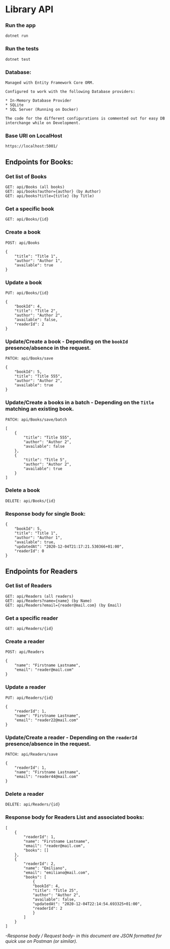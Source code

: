 # Library API 

### Run the app

    dotnet run

### Run the tests

    dotnet test

### Database:

    Managed with Entity Framework Core ORM.

    Configured to work with the following Database providers:

    * In-Memory Database Provider
    * SQLite 
    * SQL Server (Running on Docker)

    The code for the different configurations is commented out for easy DB interchange while on Development.



### Base URI on LocalHost

    https://localhost:5001/

## Endpoints for Books:

### Get list of Books

    GET: api/Books (all books)
    GET: api/books?author={author} (by Author)
    GET: api/books?title={title} (by Title)

### Get a specific book

    GET: api/Books/{id}

### Create a book

    POST: api/Books

    {
        "title": "Title 1",
        "author": "Author 1",
        "available": true
    }

### Update a book

    PUT: api/Books/{id}

    {
        "bookId": 4,
        "title": "Title 2",
        "author": "Author 2",
        "available": false,
        "readerId": 2
    }

### Update/Create a book - Depending on the `bookId` presence/absence in the request.

    PATCH: api/Books/save

    {
        "bookId": 5,
        "title": "Title 555",
        "author": "Author 2",
        "available": true
    }

### Update/Create a books in a batch - Depending on the `Title` matching an existing book.

    PATCH: api/Books/save/batch

    [
        {
            "title": "Title 555",
            "author": "Author 2",
            "available": false
        },
        {
            "title": "Title 5",
            "author": "Author 2",
            "available": true
        }
    ]

### Delete a book

    DELETE: api/Books/{id}


### Response body for single Book: 

    {
        "bookId": 5,
        "title": "Title 1",
        "author": "Author 1",
        "available": true,
        "updatedAt": "2020-12-04T21:17:21.530366+01:00",
        "readerId": 0
    }

## Endpoints for Readers

### Get list of Readers

    GET: api/Readers (all readers)
    GET: api/Readers?name={name} (by Name)
    GET: api/Readers?email={reader@mail.com} (by Email)

### Get a specific reader

    GET: api/Readers/{id}

### Create a reader

    POST: api/Readers

    {
        "name": "Firstname Lastname",
        "email": "reader@mail.com"
    }

### Update a reader

    PUT: api/Readers/{id}

    {
        "readerId": 1,
        "name": "Firstname Lastname",
        "email": "reader22@mail.com"
    }

### Update/Create a reader - Depending on the `readerId` presence/absence in the request.

    PATCH: api/Readers/save

    {
        "readerId": 1,
        "name": "Firstname Lastname",
        "email": "reader44@mail.com"
    }

### Delete a reader

    DELETE: api/Readers/{id}


### Response body for Readers List and associated books: 

    [
        {
            "readerId": 1,
            "name": "Firstname Lastname",
            "email": "reader@mail.com",
            "books": []
        },
        {
            "readerId": 2,
            "name": "Emiliano",
            "email": "emiliano@mail.com",
            "books": [
                {
                "bookId": 4,
                "title": "Title 25",
                "author": "Author 2",
                "available": false,
                "updatedAt": "2020-12-04T22:14:54.693325+01:00",
                "readerId": 2
                }
            ]
        }
    ]

*-Response body / Request body- in this document are JSON formatted for quick use on Postman (or similar).*